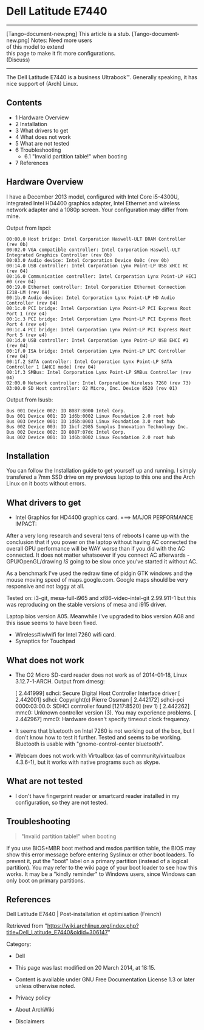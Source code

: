 Dell Latitude E7440
===================

  ------------------------ ------------------------ ------------------------
  [Tango-document-new.png] This article is a stub.  [Tango-document-new.png]
                           Notes: Need more users   
                           of this model to extend  
                           this page to make it fit 
                           more configurations.     
                           (Discuss)                
  ------------------------ ------------------------ ------------------------

The Dell Latitude E7440 is a business Ultrabook™. Generally speaking, it
has nice support of (Arch) Linux.

Contents
--------

-   1 Hardware Overview
-   2 Installation
-   3 What drivers to get
-   4 What does not work
-   5 What are not tested
-   6 Troubleshooting
    -   6.1 "Invalid partition table!" when booting
-   7 References

Hardware Overview
-----------------

I have a December 2013 model, configured with Intel Core i5-4300U,
integrated Intel HD4400 graphics adapter, Intel Ethernet and wireless
network adapter and a 1080p screen. Your configuration may differ from
mine.

Output from lspci:

    00:00.0 Host bridge: Intel Corporation Haswell-ULT DRAM Controller (rev 0b)
    00:02.0 VGA compatible controller: Intel Corporation Haswell-ULT Integrated Graphics Controller (rev 0b)
    00:03.0 Audio device: Intel Corporation Device 0a0c (rev 0b)
    00:14.0 USB controller: Intel Corporation Lynx Point-LP USB xHCI HC (rev 04)
    00:16.0 Communication controller: Intel Corporation Lynx Point-LP HECI #0 (rev 04)
    00:19.0 Ethernet controller: Intel Corporation Ethernet Connection I218-LM (rev 04)
    00:1b.0 Audio device: Intel Corporation Lynx Point-LP HD Audio Controller (rev 04)
    00:1c.0 PCI bridge: Intel Corporation Lynx Point-LP PCI Express Root Port 1 (rev e4)
    00:1c.3 PCI bridge: Intel Corporation Lynx Point-LP PCI Express Root Port 4 (rev e4)
    00:1c.4 PCI bridge: Intel Corporation Lynx Point-LP PCI Express Root Port 5 (rev e4)
    00:1d.0 USB controller: Intel Corporation Lynx Point-LP USB EHCI #1 (rev 04)
    00:1f.0 ISA bridge: Intel Corporation Lynx Point-LP LPC Controller (rev 04)
    00:1f.2 SATA controller: Intel Corporation Lynx Point-LP SATA Controller 1 [AHCI mode] (rev 04)
    00:1f.3 SMBus: Intel Corporation Lynx Point-LP SMBus Controller (rev 04)
    02:00.0 Network controller: Intel Corporation Wireless 7260 (rev 73)
    03:00.0 SD Host controller: O2 Micro, Inc. Device 8520 (rev 01)

Output from lsusb:

    Bus 001 Device 002: ID 8087:8000 Intel Corp. 
    Bus 001 Device 001: ID 1d6b:0002 Linux Foundation 2.0 root hub
    Bus 003 Device 001: ID 1d6b:0003 Linux Foundation 3.0 root hub
    Bus 002 Device 003: ID 1bcf:2985 Sunplus Innovation Technology Inc. 
    Bus 002 Device 002: ID 8087:07dc Intel Corp. 
    Bus 002 Device 001: ID 1d6b:0002 Linux Foundation 2.0 root hub

Installation
------------

You can follow the Installation guide to get yourself up and running. I
simply transfered a 7mm SSD drive on my previous laptop to this one and
the Arch Linux on it boots without errors.

What drivers to get
-------------------

-   Intel Graphics for HD4400 graphics card. ===> MAJOR PERFORMANCE
    IMPACT:

After a very long research and several tens of reboots I came up with
the conclusion that if you power on the laptop without having AC
connected the overall GPU performance will be WAY worse than if you did
with the AC connected. It does not matter whatsoever if you connect AC
afterwards - GPU/OpenGL/drawing _IS_ going to be slow once you've
started it without AC.

As a benchmark I've used the redraw time of pidgin GTK windows and the
mouse moving speed of maps.google.com. Google maps should be very
responsive and not laggy at all.

Tested on: i3-git, mesa-full-i965 and xf86-video-intel-git 2.99.911-1
but this was reproducing on the stable versions of mesa and i915 driver.

Laptop bios version A05. Meanwhile I've upgraded to bios version A08 and
this issue seems to have been fixed.

  

-   Wireless#iwlwifi for Intel 7260 wifi card.
-   Synaptics for Touchpad

What does not work
------------------

-   The O2 Micro SD-card reader does not work as of 2014-01-18, Linux
    3.12.7-1-ARCH. Output from dmesg:

    [    2.441999] sdhci: Secure Digital Host Controller Interface driver
    [    2.442001] sdhci: Copyright(c) Pierre Ossman
    [    2.442172] sdhci-pci 0000:03:00.0: SDHCI controller found [1217:8520] (rev 1)
    [    2.442262] mmc0: Unknown controller version (3). You may experience problems.
    [    2.442967] mmc0: Hardware doesn't specify timeout clock frequency.

-   It seems that bluetooth on Intel 7260 is not working out of the box,
    but I don't know how to test it further. Tested and seems to be
    working. Bluetooth is usable with "gnome-control-center bluetooth".

-   Webcam does not work with Virtualbox (as of community/virtualbox
    4.3.6-1), but it works with native programs such as skype.

What are not tested
-------------------

-   I don't have fingerprint reader or smartcard reader installed in my
    configuration, so they are not tested.

Troubleshooting
---------------

> "Invalid partition table!" when booting

If you use BIOS+MBR boot method and msdos partition table, the BIOS may
show this error message before entering Syslinux or other boot loaders.
To prevent it, put the "boot" label on a primary partition (instead of a
logical partition). You may refer to the wiki page of your boot loader
to see how this works. It may be a "kindly reminder" to Windows users,
since Windows can only boot on primary partitions.

References
----------

Dell Latitude E7440 | Post-installation et optimisation (French)

Retrieved from
"https://wiki.archlinux.org/index.php?title=Dell_Latitude_E7440&oldid=306147"

Category:

-   Dell

-   This page was last modified on 20 March 2014, at 18:15.
-   Content is available under GNU Free Documentation License 1.3 or
    later unless otherwise noted.
-   Privacy policy
-   About ArchWiki
-   Disclaimers
